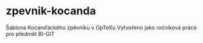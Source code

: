 # zpevnik-kocanda
Šablona Kocanďáckého zpěvníku v OpTeXu
Vytvořeno jako ročníková práce pro předmět BI-GIT
